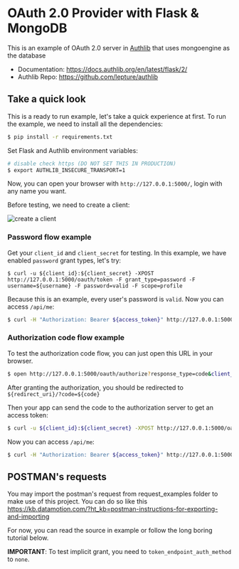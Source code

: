 # OAuth 2.0 Provider with Flask & MongoDB

This is an example of OAuth 2.0 server in [Authlib](https://authlib.org/) that uses mongoengine as the database

- Documentation: <https://docs.authlib.org/en/latest/flask/2/>
- Authlib Repo: <https://github.com/lepture/authlib>

## Take a quick look

This is a ready to run example, let's take a quick experience at first. To
run the example, we need to install all the dependencies:

```bash
$ pip install -r requirements.txt
```

Set Flask and Authlib environment variables:

```bash
# disable check https (DO NOT SET THIS IN PRODUCTION)
$ export AUTHLIB_INSECURE_TRANSPORT=1
```

Now, you can open your browser with `http://127.0.0.1:5000/`, login with any
name you want.

Before testing, we need to create a client:

![create a client](https://user-images.githubusercontent.com/290496/38811988-081814d4-41c6-11e8-88e1-cb6c25a6f82e.png)

### Password flow example

Get your `client_id` and `client_secret` for testing. In this example, we
have enabled `password` grant types, let's try:

```
$ curl -u ${client_id}:${client_secret} -XPOST http://127.0.0.1:5000/oauth/token -F grant_type=password -F username=${username} -F password=valid -F scope=profile
```

Because this is an example, every user's password is `valid`. Now you can access `/api/me`:

```bash
$ curl -H "Authorization: Bearer ${access_token}" http://127.0.0.1:5000/api/me
```

### Authorization code flow example

To test the authorization code flow, you can just open this URL in your browser.
```bash
$ open http://127.0.0.1:5000/oauth/authorize?response_type=code&client_id=${client_id}&scope=profile
```

After granting the authorization, you should be redirected to `${redirect_uri}/?code=${code}`

Then your app can send the code to the authorization server to get an access token:

```bash
$ curl -u ${client_id}:${client_secret} -XPOST http://127.0.0.1:5000/oauth/token -F grant_type=authorization_code -F scope=profile -F code=${code}
```

Now you can access `/api/me`:

```bash
$ curl -H "Authorization: Bearer ${access_token}" http://127.0.0.1:5000/api/me
```

## POSTMAN's requests

You may import the postman's request from request_examples folder to make use of this project. You can do so like this https://kb.datamotion.com/?ht_kb=postman-instructions-for-exporting-and-importing

For now, you can read the source in example or follow the long boring tutorial below.

**IMPORTANT**: To test implicit grant, you need to `token_endpoint_auth_method` to `none`.
